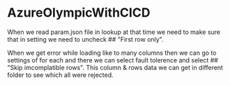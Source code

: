 # AzureOlympicWithCICD

When we read param.json file in lookup at that time we need to make sure that in setting we need to uncheck ## "First row only".

When we get error while loading like to many columns then we can go to settings of for each and there we can select fault tolerence and select ## "Skip imcomplatible rows". This column & rows data we can get in different folder to see which all were rejected.
